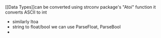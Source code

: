 [[Data Types]]can be converted using strconv package's "Atoi" function
it converts ASCII to int

- similarly Itoa
- string to float/bool we can use ParseFloat, ParseBool
- 